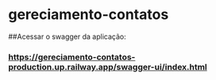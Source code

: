 # gereciamento-contatos

##Acessar o swagger da aplicação:
### https://gereciamento-contatos-production.up.railway.app/swagger-ui/index.html

